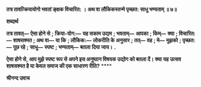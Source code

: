 **तत्र तावत्क्रियायोगो भवतां ङ्क्षक विचारित: ।** **अथ वा लौकिकस्तन्मे पृच्छत: साधु भण्यताम् ॥ ७॥** 

**शब्दार्थ** 

**तत्र तावत्—** **ऐसा होने से** **; क्रिया-योग:—** **यह सकाम उद्यम** **; भवताम्—** **आपका** **; किम्—** **क्या** **; विचारित:—** **शाषसश्मत** **; अथ** **वा—** **या कि** **; लौकिक:—** **लोकरीति के अनुसार** **; तत्—** **वह** **; मे—** **मुझको** **; पृच्छत:—** **पूछ रहे** **; साधु—** **स्पष्ट** **; भण्यताम्—** **बतला** **दिया जाय।** **.** 

**ऐसा होने से, आप मुझे स्पष्ट रूप से अपने इस अनुष्ठान विषयक उद्योग को बतला दें। क्या** **यह उत्सव शाषसश्मत है या केवल समाज की एक साधारण रीति?** **** 

**श्रीनन्द उवाच** 
